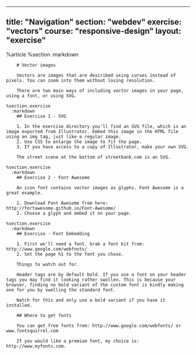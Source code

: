 ---
  title: "Navigation"
  section: "webdev"
  exercise: "vectors"
  course: "responsive-design"
  layout: "exercise"
  ---
  
  %article
    %section
      :markdown
  
        # Vector images
  
        Vectors are images that are described using curves instead of pixels. You can zoom into them without losing resolution.
  
        There are two main ways of including vector images in your page, using a font, or using SVG.
  
    %section.exercise
      :markdown
        ## Exercise 1 - SVG
  
        1. In the exercise directory you'll find an SVG file, which is an image exported from Illustrator. Embed this image in the HTML file using an img tag, just like a regular image.
        2. Use CSS to enlarge the image to fit the page.
        3. If you have access to a copy of Illustrator, make your own SVG.
  
        The street scene at the bottom of streetbank.com is an SVG.
  
    %section.exercise
      :markdown
        ## Exercise 2 - Font Awesome
  
        An icon font contains vector images as glyphs. Font Awesome is a great example.
  
        1. Download Font Awesome from here: http://fortawesome.github.io/Font-Awesome/
        2. Choose a glyph and embed it on your page.
  
    %section.exercise
      :markdown
        ## Exercise - Font Embedding
  
        1. First we'll need a font. Grab a font kit from: http://www.google.com/webfonts/
        2. Set the page h1 to the font you chose.
  
        Things to watch out for.
  
        Header tags are by default bold. If you use a font on your header tags you may find it looking rather swollen. This is because your browser, finding no bold variant of the custom font is kindly making one for you by swelling the standard font.
  
        Watch for this and only use a bold variant if you have it installed.
  
        ## Where to get fonts
  
        You can get free fonts from: http://www.google.com/webfonts/ or www.fontsquirrel.com
  
        If you would like a premium font, my choice is: http://www.myfonts.com.
  